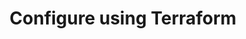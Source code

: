 ---
pcx_content_type: navigation
title: Configure using Terraform
external_link: /terraform/additional-configurations/ddos-managed-rulesets/#example-network
weight: 4
_build:
  publishResources: false
  render: never
---